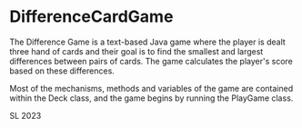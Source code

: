 ﻿# DifferenceCardGame
The Difference Game is a text-based Java game where the player is dealt three hand of cards and their goal is to find the smallest and largest differences between pairs of cards. The game calculates the player's score based on these differences.

Most of the mechanisms, methods and variables of the game are contained within the Deck class, and the game begins by running the PlayGame class.

SL 2023
